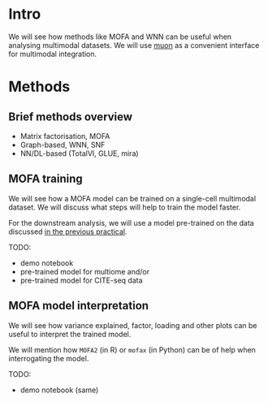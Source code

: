 # Intro

We will see how methods like MOFA and WNN can be useful when analysing multimodal datasets. We will use [muon](https://github.com/PMBio/muon) as a convenient interface for multimodal integration.

# Methods

## Brief methods overview

- Matrix factorisation, MOFA
- Graph-based, WNN, SNF
- NN/DL-based (TotalVI, GLUE, mira)

## MOFA training

We will see how a MOFA model can be trained on a single-cell multimodal dataset. We will discuss what steps will help to train the model faster.

For the downstream analysis, we will use a model pre-trained on the data discussed [in the previous practical](../data-handling).

TODO:

- demo notebook
- pre-trained model for multiome and/or
- pre-trained model for CITE-seq data

## MOFA model interpretation

We will see how variance explained, factor, loading and other plots can be useful to interpret the trained model.

We will mention how `MOFA2` (in R) or `mofax` (in Python) can be of help when interrogating the model.

TODO:

- demo notebook (same)

